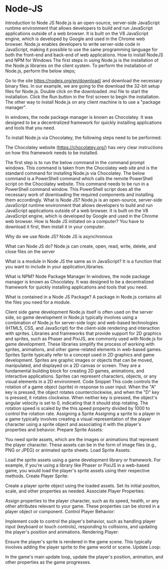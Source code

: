 # Node-JS
Introduction to Node JS
Node.js is an open-source, server-side JavaScript runtime environment that allows developers to build and run JavaScript applications outside of a web browser. It is built on the V8 JavaScript engine, which is developed by Google and used in the Chrome web browser. Node.js enables developers to write server-side code in JavaScript, making it possible to use the same programming language for both the front-end and back-end of web applications.
How to install NodeJS and NPM for Windows
 The first steps in using Node.js is the installation of the Node.js libraries on the client system. To perform the installation of Node.js, perform the below steps;

Go to the site https://nodejs.org/en/download/ and download the necessary binary files. In our example, we are going to the download the 32-bit setup files for Node.js.
Double click on the downloaded .msi file to start the installation. Click the Run button in the first screen to begin the installation.
The other way to install Node.js on any client machine is to use a "package manager".

In windows, the node package manager is known as Chocolatey. It was designed to be a decentralized framework for quickly installing applications and tools that you need.

To install Node.js via Chocolatey, the following steps need to be performed.

The Chocolatey website (https://chocolatey.org/) has very clear instructions on how this framework needs to be installed.

The first step is to run the below command in the command prompt windows. This command is taken from the Chocolatey web site and is the standard command for installing Node.js via Chocolatey. The below command is a PowerShell command which calls the remote PowerShell script on the Chocolatey website. This command needs to be run in a PowerShell command window. This PowerShell script does all the necessary work of downloading the required components and installing them accordingly.
 What is Node JS?
Node.js is an open-source, server-side JavaScript runtime environment that allows developers to build and run JavaScript applications outside of a web browser. It is built on the V8 JavaScript engine, which is developed by Google and used in the Chrome web browser.
How is Node JS initiated on a computer?
You have to download it first, then install it in your computer.


Why do we use Node JS?
Node JS is asynchronous

What can Node JS do?
Node.js can create, open, read, write, delete, and close files on the server

What is a module in Node JS the same as in JavaScript?
It is a function that you want to include in your application,libraries.

What is NPM?
Node Package Manager
In windows, the node package manager is known as Chocolatey. It was designed to be a decentralized framework for quickly installing applications and tools that you need.

What is contained in a Node JS Package?
A package in Node.js contains all the files you need for a module.

Client side game development
Node.js itself is often used on the server side, so game development in Node.js typically involves using a combination of Node.js for server-side logic and web-based technologies (HTML5, CSS, and JavaScript) for the client-side rendering and interaction with sprites. Libraries and frameworks that provide support for 2D graphics and sprites, such as Phaser and PixiJS, are commonly used with Node.js for game development. These libraries simplify the process of working with sprites, animations, and other game-related elements in web-based games.
Sprites
 Sprite typically refer to a concept used in 2D graphics and game development. Sprites are graphic images or objects that can be moved, manipulated, and displayed on a 2D canvas or screen. They are a fundamental building block for creating 2D games, animations, and interactive applications. Sprites can represent characters, objects, or any visual elements in a 2D environment.
Code Snippet
 This code controls the rotation of a game object (sprite) in response to user input. When the "A" key is pressed, the object rotates counterclockwise, and when the "D" key is pressed, it rotates clockwise. When neither key is pressed, the object's angular velocity is set to 0, indicating that it should stop rotating. The rotation speed is scaled by the this.speed property divided by 1000 to control the rotation rate.
Assigning a Sprite
Assigning a sprite to a player in a game typically involves creating a visual representation of the player character using a sprite object and associating it with the player's properties and behavior.
Prepare Sprite Assets:

You need sprite assets, which are the images or animations that represent the player character. These assets can be in the form of image files (e.g., PNG or JPEG) or animated sprite sheets.
Load Sprite Assets:

Load the sprite assets using a game development library or framework. For example, if you're using a library like Phaser or PixiJS in a web-based game, you would load the player's sprite assets using their respective methods.
Create Player Sprite:

Create a player sprite object using the loaded assets. Set its initial position, scale, and other properties as needed.
Associate Player Properties:

Assign properties to the player character, such as its speed, health, or any other attributes relevant to your game. These properties can be stored in a player object or component.
Control Player Behavior:

Implement code to control the player's behavior, such as handling player input (keyboard or touch controls), responding to collisions, and updating the player's position and animations.
Rendering Player:

Ensure the player's sprite is rendered in the game scene. This typically involves adding the player sprite to the game world or scene.
Update Loop:

In the game's main update loop, update the player's position, animation, and other properties as the game progresses.


